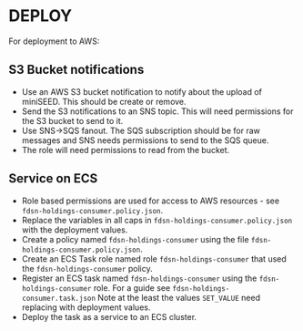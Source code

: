 # DEPLOY

For deployment to AWS:

## S3 Bucket notifications

* Use an AWS S3 bucket notification to notify about the upload of miniSEED.  This should be create or remove.
* Send the S3 notifications to an SNS topic.  This will need permissions for the S3 bucket to send to it.
* Use SNS->SQS fanout.  The SQS subscription should be for raw messages and SNS needs permissions to send to the SQS queue.
* The role will need permissions to read from the bucket.

## Service on ECS

* Role based permissions are used for access to AWS resources - see `fdsn-holdings-consumer.policy.json`.
* Replace the variables in all caps in `fdsn-holdings-consumer.policy.json` with the deployment values. 
* Create a policy named `fdsn-holdings-consumer` using the file `fdsn-holdings-consumer.policy.json`.
* Create an ECS Task role named role `fdsn-holdings-consumer` that used the `fdsn-holdings-consumer` policy.
* Register an ECS task named `fdsn-holdings-consumer` using the `fdsn-holdings-consumer` role.  For a guide see `fdsn-holdings-consumer.task.json`
Note at the least the values `SET_VALUE` need replacing with deployment values.
* Deploy the task as a service to an ECS cluster.
